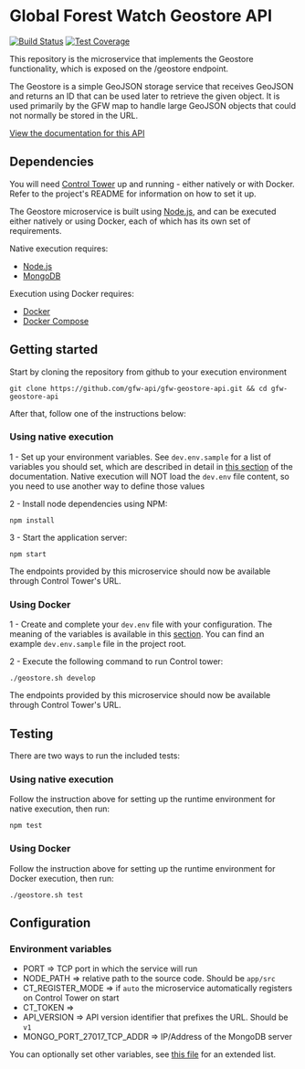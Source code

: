 # Global Forest Watch Geostore API

[![Build Status](https://travis-ci.org/gfw-api/gfw-geostore-api.svg?branch=develop)](https://travis-ci.org/gfw-api/gfw-geostore-api)
[![Test Coverage](https://api.codeclimate.com/v1/badges/896da4f09a0ebb049753/test_coverage)](https://codeclimate.com/github/gfw-api/gfw-geostore-api/test_coverage)

This repository is the microservice that implements the Geostore
functionality, which is exposed on the /geostore endpoint.

The Geostore is a simple GeoJSON storage service that receives GeoJSON
and returns an ID that can be used later to retrieve the given object.
It is used primarily by the GFW map to handle large GeoJSON objects that
could not normally be stored in the URL.

[View the documentation for this
API](http://gfw-api.github.io/swagger-ui/?url=https://raw.githubusercontent.com/gfw-api/gfw-geostore-api/master/app/microservice/swagger.yml#/GeoStore)

## Dependencies

You will need [Control Tower](https://github.com/control-tower/control-tower) up and running - either natively or with Docker. Refer to the project's README for information on how to set it up.

The Geostore microservice is built using [Node.js](https://nodejs.org/en/), and can be executed either natively or using Docker, each of which has its own set of requirements.

Native execution requires:
- [Node.js](https://nodejs.org/en/)
- [MongoDB](https://www.mongodb.com/)

Execution using Docker requires:
- [Docker](https://www.docker.com/)
- [Docker Compose](https://docs.docker.com/compose/)

## Getting started

Start by cloning the repository from github to your execution environment

```
git clone https://github.com/gfw-api/gfw-geostore-api.git && cd gfw-geostore-api
```

After that, follow one of the instructions below:

### Using native execution

1 - Set up your environment variables. See `dev.env.sample` for a list of variables you should set, which are described in detail in [this section](#configuration-environment-variables) of the documentation. Native execution will NOT load the `dev.env` file content, so you need to use another way to define those values

2 - Install node dependencies using NPM:
```
npm install
```

3 - Start the application server:
```
npm start
```

The endpoints provided by this microservice should now be available through Control Tower's URL.

### Using Docker

1 - Create and complete your `dev.env` file with your configuration. The meaning of the variables is available in this [section](#configuration-environment-variables). You can find an example `dev.env.sample` file in the project root.

2 - Execute the following command to run Control tower:

```
./geostore.sh develop
```

The endpoints provided by this microservice should now be available through Control Tower's URL.

## Testing

There are two ways to run the included tests:

### Using native execution

Follow the instruction above for setting up the runtime environment for native execution, then run:
```
npm test
```

### Using Docker

Follow the instruction above for setting up the runtime environment for Docker execution, then run:
```
./geostore.sh test
```

## Configuration

### Environment variables

- PORT => TCP port in which the service will run
- NODE_PATH => relative path to the source code. Should be `app/src`
- CT_REGISTER_MODE => if `auto` the microservice automatically registers on Control Tower on start
- CT_TOKEN => 
- API_VERSION => API version identifier that prefixes the URL. Should be `v1`
- MONGO_PORT_27017_TCP_ADDR => IP/Address of the MongoDB server

You can optionally set other variables, see [this file](config/custom-environment-variables.json) for an extended list.
